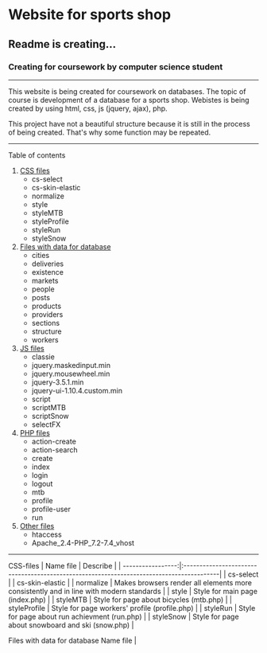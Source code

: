 # Website for sports shop
## Readme is creating...
### Creating for coursework by computer science student

________
This website is being created for coursework on databases. The topic of course is development of a database for a sports shop. Webistes is being created by using html, css, js (jquery, ajax), php.

This project have not a beautiful structure because it is still in the process of being created. That's why some function may be repeated. 
________

Table of contents
1. [CSS files](#css)
    * cs-select
    * cs-skin-elastic
    * normalize
    * style
    * styleMTB
    * styleProfile
    * styleRun
    * styleSnow
2. [Files with data for database](#data)
    * cities
    * deliveries
    * existence
    * markets
    * people
    * posts
    * products
    * providers
    * sections
    * structure
    * workers
3. [JS files](js)
    * classie
    * jquery.maskedinput.min
    * jquery.mousewheel.min
    * jquery-3.5.1.min
    * jquery-ui-1.10.4.custom.min
    * script
    * scriptMTB
    * scriptSnow
    * selectFX
4. [PHP files](#php)
    * action-create
    * action-search
    * create
    * index
    * login
    * logout
    * mtb
    * profile
    * profile-user
    * run
5. [Other files](#other)
    * htaccess
    * Apache_2.4-PHP_7.2-7.4_vhost
________

<a id="css"> CSS-files </a>
| Name file         | Describe                                                                                 |
| -----------------:|:-----------------------------------------------------------------------------------------|
| cs-select         |
| cs-skin-elastic   |
| normalize         | Makes browsers render all elements more consistently and in line with modern standards   |
| style             | Style for main page (index.php)                                                          |
| styleMTB          | Style for page about bicycles (mtb.php)                                                  |
| styleProfile      | Style for page workers' profile (profile.php)                                            |
| styleRun          | Style for page about run achievment (run.php)                                            |
| styleSnow         | Style for page about snowboard and ski (snow.php)                                        |

<a id="data"> Files with data for database </a>
Name file         |
